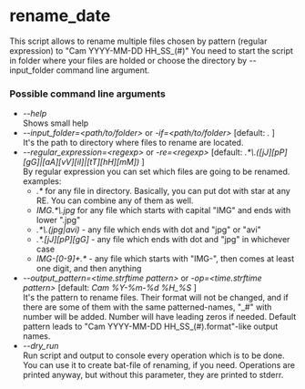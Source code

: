﻿# rename_date

This script allows to rename multiple files chosen by pattern (regular expression) to "Cam YYYY-MM-DD HH\_SS\_(#)"
You need to start the script in folder where your files are holded or choose the directory by --input_folder command line argument.

### Possible command line arguments
+ _--help_    
  Shows small help
+ _--input_folder=\<path/to/folder\>_ or _-if=\<path/to/folder\>_ \[default: _._ \]    
  It's the path to directory where files to rename are located.
+ _--regular_expression=\<regexp\>_ or _-re=\<regexp\>_ \[default: _.\*\\.(\[jJ\]\[pP\]\[gG\]|\[aA\]\[vV\]\[iI\]|\[tT\]\[hH\]\[mM\])_ ]    
  By regular expression you can set which files are going to be renamed. examples:
    + _.\*_ for any file in directory. Basically, you can put dot with star at any RE. You can combine any of them as well.
    + _IMG.\*\\.jpg_ for any file which starts with capital "IMG" and ends with lower ".jpg"
    + _.\*\\.(jpg|avi)_ - any file which ends with dot and "jpg" or "avi"
    + _.\*\.\[jJ\]\[pP\]\[gG\]_ - any file which ends with dot and "jpg" in whichever case
    + _IMG-\[0-9\]+.\*_ - any file which starts with "IMG-", then comes at least one digit, and then anything
+ _--output_pattern=\<time.strftime pattern\>_ or _-op=\<time.strftime pattern\>_ \[default: _Cam %Y-%m-%d %H\_%S_ \]    
  It's the pattern to rename files. Their format will not be changed,
  and if there are some of them with the same patterned-names, "\_#" with number will be added.
  Number will have leading zeros if needed. Default pattern leads to "Cam YYYY-MM-DD HH\_SS\_(#).format"-like output names.
+ _--dry\_run_    
  Run script and output to console every operation which is to be done. You can use it to create bat-file of renaming, if you need.
  Operations are printed anyway, but without this parameter, they are printed to stderr.
